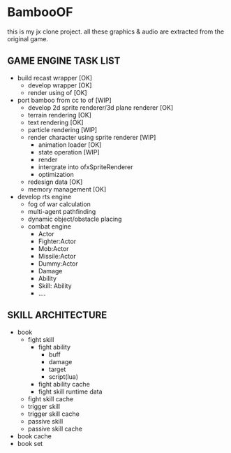 BambooOF
========
this is my jx clone project. all these graphics & audio are extracted from the original game.

GAME ENGINE TASK LIST
---------
* build recast wrapper [OK]
  * develop wrapper [OK]
  * render using of [OK]
* port bamboo from cc to of [WIP]
  * develop 2d sprite renderer/3d plane renderer [OK]
  * terrain rendering [OK]
  * text rendering [OK]
  * particle rendering [WIP]
  * render character using sprite renderer [WIP]
    * animation loader [OK]
    * state operation [WIP]
    * render
    * intergrate into ofxSpriteRenderer
    * optimization
  * redesign data [OK]
  * memory management [OK]
* develop rts engine
  * fog of war calculation
  * multi-agent pathfinding
  * dynamic object/obstacle placing
  * combat engine
    * Actor
    * Fighter:Actor
    * Mob:Actor
    * Missile:Actor
    * Dummy:Actor
    * Damage
    * Ability
    * Skill: Ability
    * ....

SKILL ARCHITECTURE
---------
- book
	- fight skill
		- fight ability
			- buff
			- damage
			- target
			- script(lua)
		- fight ability cache
		- fight skill runtime data
	- fight skill cache
	- trigger skill
	- trigger skill cache
	- passive skill
	- passive skill cache
- book cache
- book set
